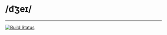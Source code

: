 # /d͡ʒeɪ/

----

[![Build Status](https://travis-ci.org/l-x/J.svg?branch=develop)](https://travis-ci.org/l-x/J)
